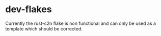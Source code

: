 # dev-flakes

Currently the rust-c2n flake is non functional and can only be used as a template which should be corrected.
